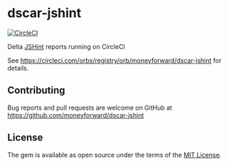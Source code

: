 # dscar-jshint

[![CircleCI](https://circleci.com/gh/moneyforward/dscar-jshint.svg?style=svg)](https://circleci.com/gh/moneyforward/dscar-jshint)

Delta [JSHint](https://jshint.com/) reports running on CircleCI

See https://circleci.com/orbs/registry/orb/moneyforward/dscar-jshint for details.

## Contributing
Bug reports and pull requests are welcome on GitHub at https://github.com/moneyforward/dscar-jshint

## License
The gem is available as open source under the terms of the [MIT License](https://opensource.org/licenses/MIT).
